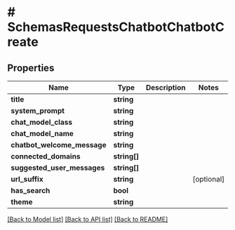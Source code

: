# # SchemasRequestsChatbotChatbotCreate

## Properties

Name | Type | Description | Notes
------------ | ------------- | ------------- | -------------
**title** | **string** |  |
**system_prompt** | **string** |  |
**chat_model_class** | **string** |  |
**chat_model_name** | **string** |  |
**chatbot_welcome_message** | **string** |  |
**connected_domains** | **string[]** |  |
**suggested_user_messages** | **string[]** |  |
**url_suffix** | **string** |  | [optional]
**has_search** | **bool** |  |
**theme** | **string** |  |

[[Back to Model list]](../../README.md#models) [[Back to API list]](../../README.md#endpoints) [[Back to README]](../../README.md)
